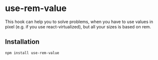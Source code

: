 # use-rem-value

This hook can help you to solve problems, when you have to use values in pixel (e.g. if you use react-virtualized), but all your sizes is based on rem.

## Installation

```
npm install use-rem-value
```
